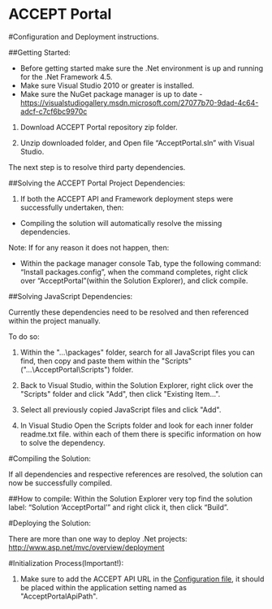 ACCEPT Portal
=============

#Configuration and Deployment instructions. 

##Getting Started:

- Before getting started make sure the .Net environment is up and running for the .Net Framework 4.5.
- Make sure Visual Studio 2010 or greater is installed.
- Make sure the NuGet package manager is up to date - https://visualstudiogallery.msdn.microsoft.com/27077b70-9dad-4c64-adcf-c7cf6bc9970c

1. Download ACCEPT Portal repository zip folder.

2. Unzip downloaded folder, and Open file “AcceptPortal.sln” with Visual Studio.

The next step is to resolve third party dependencies.

##Solving the ACCEPT Portal Project Dependencies:

1. If both the ACCEPT API and Framework deployment steps were successfully undertaken, then:

- Compiling the solution will automatically resolve the missing dependencies.

Note: If for any reason it does not happen, then:

- Within the package manager console Tab, type the following command: “Install packages.config”, when the command completes, right click over “AcceptPortal”(within the Solution Explorer), and click compile.

##Solving JavaScript Dependencies:

Currently these dependencies need to be resolved and then referenced within the project manually.

To do so:

1. Within the "...\packages" folder, search for all JavaScript files you can find, then copy and paste them within the "Scripts"("...\AcceptPortal\Scripts") folder.

2. Back to Visual Studio, within the Solution Explorer, right click over the "Scripts" folder and click "Add", then click "Existing Item...".

3. Select all previously copied JavaScript files and click "Add".

4. In Visual Studio Open the Scripts folder and look for each inner folder readme.txt file. within each of them there is specific information on how to solve the dependency.    
 
#Compiling the Solution:

If all dependencies and respective references are resolved, the solution can now be successfully compiled.

##How to compile:
Within the Solution Explorer very top find the solution label: “Solution ‘AcceptPortal’” and right click it, then click “Build”.

#Deploying the Solution:

There are more than one way to deploy .Net projects: http://www.asp.net/mvc/overview/deployment

#Initialization Process(Important!):

1. Make sure to add the ACCEPT API URL in the [Configuration file](https://github.com/accept-project/accept-portal/blob/master/AcceptPortal/Web.config), it should be placed within the application setting named as "AcceptPortalApiPath".
 

